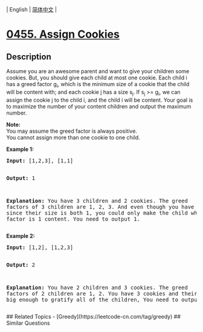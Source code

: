 
| English | [简体中文](README.md) |
# [0455. Assign Cookies](https://leetcode-cn.com/problems/assign-cookies/)
## Description
<p>
Assume you are an awesome parent and want to give your children some cookies. But, you should give each child at most one cookie. Each child i has a greed factor g<sub>i</sub>, which is the minimum size of a cookie that the child will be content with; and each cookie j has a size s<sub>j</sub>. If s<sub>j</sub> >= g<sub>i</sub>, we can assign the cookie j to the child i, and the child i will be content. Your goal is to maximize the number of your content children and output the maximum number.
</p>

<p><b>Note:</b><br />
You may assume the greed factor is always positive. <br />
You cannot assign more than one cookie to one child.
</p>

<p><b>Example 1:</b><br />
<pre>
<b>Input:</b> [1,2,3], [1,1]

<b>Output:</b> 1

<b>Explanation:</b> You have 3 children and 2 cookies. The greed factors of 3 children are 1, 2, 3. 
And even though you have 2 cookies, since their size is both 1, you could only make the child whose greed factor is 1 content.
You need to output 1.
</pre>
</p>

<p><b>Example 2:</b><br />
<pre>
<b>Input:</b> [1,2], [1,2,3]

<b>Output:</b> 2

<b>Explanation:</b> You have 2 children and 3 cookies. The greed factors of 2 children are 1, 2. 
You have 3 cookies and their sizes are big enough to gratify all of the children, 
You need to output 2.
</pre>
</p>
## Related Topics
- [Greedy](https://leetcode-cn.com/tag/greedy)
## Similar Questions

